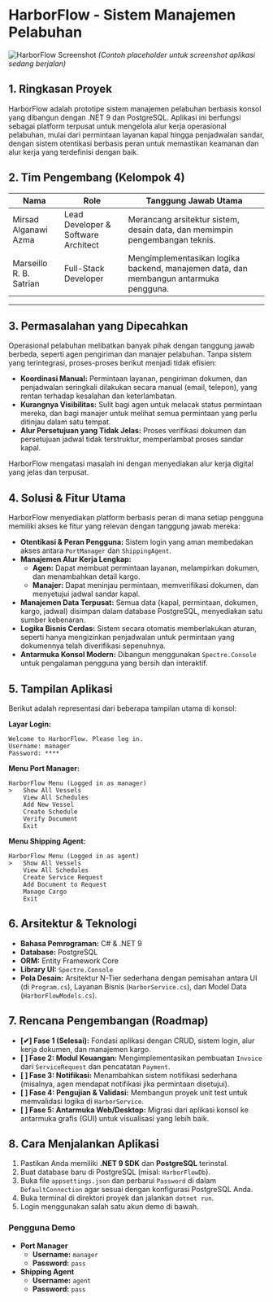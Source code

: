 # HarborFlow - Sistem Manajemen Pelabuhan

![HarborFlow Screenshot](https://via.placeholder.com/800x400.png?text=HarborFlow+Console+UI)
*(Contoh placeholder untuk screenshot aplikasi sedang berjalan)*

## 1. Ringkasan Proyek

HarborFlow adalah prototipe sistem manajemen pelabuhan berbasis konsol yang dibangun dengan .NET 9 dan PostgreSQL. Aplikasi ini berfungsi sebagai platform terpusat untuk mengelola alur kerja operasional pelabuhan, mulai dari permintaan layanan kapal hingga penjadwalan sandar, dengan sistem otentikasi berbasis peran untuk memastikan keamanan dan alur kerja yang terdefinisi dengan baik.

## 2. Tim Pengembang (Kelompok 4)

| Nama | Role | Tanggung Jawab Utama |
| --- | --- | --- |
| Mirsad Alganawi Azma | Lead Developer & Software Architect | Merancang arsitektur sistem, desain data, dan memimpin pengembangan teknis. |
| Marseillo R. B. Satrian | Full-Stack Developer | Mengimplementasikan logika backend, manajemen data, dan membangun antarmuka pengguna. |

---

## 3. Permasalahan yang Dipecahkan

Operasional pelabuhan melibatkan banyak pihak dengan tanggung jawab berbeda, seperti agen pengiriman dan manajer pelabuhan. Tanpa sistem yang terintegrasi, proses-proses berikut menjadi tidak efisien:

-   **Koordinasi Manual:** Permintaan layanan, pengiriman dokumen, dan penjadwalan seringkali dilakukan secara manual (email, telepon), yang rentan terhadap kesalahan dan keterlambatan.
-   **Kurangnya Visibilitas:** Sulit bagi agen untuk melacak status permintaan mereka, dan bagi manajer untuk melihat semua permintaan yang perlu ditinjau dalam satu tempat.
-   **Alur Persetujuan yang Tidak Jelas:** Proses verifikasi dokumen dan persetujuan jadwal tidak terstruktur, memperlambat proses sandar kapal.

HarborFlow mengatasi masalah ini dengan menyediakan alur kerja digital yang jelas dan terpusat.

## 4. Solusi & Fitur Utama

HarborFlow menyediakan platform berbasis peran di mana setiap pengguna memiliki akses ke fitur yang relevan dengan tanggung jawab mereka:

-   **Otentikasi & Peran Pengguna:** Sistem login yang aman membedakan akses antara `PortManager` dan `ShippingAgent`.
-   **Manajemen Alur Kerja Lengkap:**
    -   **Agen:** Dapat membuat permintaan layanan, melampirkan dokumen, dan menambahkan detail kargo.
    -   **Manajer:** Dapat meninjau permintaan, memverifikasi dokumen, dan menyetujui jadwal sandar kapal.
-   **Manajemen Data Terpusat:** Semua data (kapal, permintaan, dokumen, kargo, jadwal) disimpan dalam database PostgreSQL, menyediakan satu sumber kebenaran.
-   **Logika Bisnis Cerdas:** Sistem secara otomatis memberlakukan aturan, seperti hanya mengizinkan penjadwalan untuk permintaan yang dokumennya telah diverifikasi sepenuhnya.
-   **Antarmuka Konsol Modern:** Dibangun menggunakan `Spectre.Console` untuk pengalaman pengguna yang bersih dan interaktif.

## 5. Tampilan Aplikasi

Berikut adalah representasi dari beberapa tampilan utama di konsol:

**Layar Login:**
```
Welcome to HarborFlow. Please log in.
Username: manager
Password: ****
```

**Menu Port Manager:**
```
HarborFlow Menu (Logged in as manager)
>   Show All Vessels
    View All Schedules
    Add New Vessel
    Create Schedule
    Verify Document
    Exit
```

**Menu Shipping Agent:**
```
HarborFlow Menu (Logged in as agent)
>   Show All Vessels
    View All Schedules
    Create Service Request
    Add Document to Request
    Manage Cargo
    Exit
```

## 6. Arsitektur & Teknologi

-   **Bahasa Pemrograman:** C# & .NET 9
-   **Database:** PostgreSQL
-   **ORM:** Entity Framework Core
-   **Library UI:** `Spectre.Console`
-   **Pola Desain:** Arsitektur N-Tier sederhana dengan pemisahan antara UI (di `Program.cs`), Layanan Bisnis (`HarborService.cs`), dan Model Data (`HarborFlowModels.cs`).

## 7. Rencana Pengembangan (Roadmap)

-   **[✔] Fase 1 (Selesai):** Fondasi aplikasi dengan CRUD, sistem login, alur kerja dokumen, dan manajemen kargo.
-   **[ ] Fase 2: Modul Keuangan:** Mengimplementasikan pembuatan `Invoice` dari `ServiceRequest` dan pencatatan `Payment`.
-   **[ ] Fase 3: Notifikasi:** Menambahkan sistem notifikasi sederhana (misalnya, agen mendapat notifikasi jika permintaan disetujui).
-   **[ ] Fase 4: Pengujian & Validasi:** Membangun proyek unit test untuk memvalidasi logika di `HarborService`.
-   **[ ] Fase 5: Antarmuka Web/Desktop:** Migrasi dari aplikasi konsol ke antarmuka grafis (GUI) untuk visualisasi yang lebih baik.

## 8. Cara Menjalankan Aplikasi

1.  Pastikan Anda memiliki **.NET 9 SDK** dan **PostgreSQL** terinstal.
2.  Buat database baru di PostgreSQL (misal: `HarborFlowDb`).
3.  Buka file `appsettings.json` dan perbarui `Password` di dalam `DefaultConnection` agar sesuai dengan konfigurasi PostgreSQL Anda.
4.  Buka terminal di direktori proyek dan jalankan `dotnet run`.
5.  Login menggunakan salah satu akun demo di bawah.

### Pengguna Demo

-   **Port Manager**
    -   **Username:** `manager`
    -   **Password:** `pass`
-   **Shipping Agent**
    -   **Username:** `agent`
    -   **Password:** `pass`
